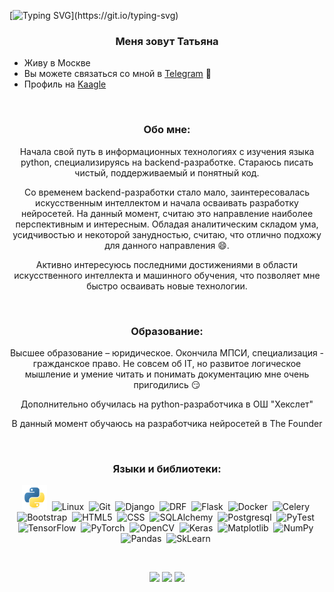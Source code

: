 [![Typing SVG](https://readme-typing-svg.herokuapp.com?font=Fira+Code&weight=600&size=25&pause=1000&color=081C24&center=true&vCenter=true&random=false&width=1200&lines=Welcome+to+my+GitHub!)](https://git.io/typing-svg)

### <div align="center">Меня зовут Татьяна </div>
- Живу в Москве
- Вы можете связаться со мной в [Telegram](https://t.me/Tarilia) 🤗
- Профиль на [Kaagle](https://www.kaggle.com/tarilia)
<br/>

### <div align="center">Обо мне:</p>
<p align="center">Начала свой путь в информационных технологиях с изучения языка python, специализируясь на backend-разработке. Стараюсь писать чистый, поддерживаемый и понятный код.</p>
<p align="center">Со временем backend-разработки стало мало, заинтересовалась искусственным интеллектом и начала осваивать разработку нейросетей. На данный момент, считаю это направление наиболее перспективным и интересным. Обладая аналитическим складом ума, усидчивостью и некоторой занудностью, считаю, что отлично подхожу для данного направления 😄.</p>
  <p align="center">Активно интересуюсь последними достижениями в области искусственного интеллекта и машинного обучения, что позволяет мне быстро осваивать новые технологии.</p>
</div>
<br/>

### <p align="center">Образование:</p>
<p align="center">Высшее образование – юридическое. Окончила МПСИ, специализация - гражданское право. Не совсем об IT, но развитое логическое мышление и умение читать и понимать документацию мне очень пригодились 😏</p>
</div>
<p align="center">Дополнительно обучилась на python-разработчика в ОШ "Хекслет"</p>
</div>
<p align="center">В данный момент обучаюсь на разработчика нейросетей в The Founder</p>
</div>
<br/>

### <p align="center">Языки и библиотеки:</p>
<div align="center">
  
<img src="https://github.com/devicons/devicon/blob/master/icons/python/python-original.svg" title="Python" alt="Python" width="40" height="40"/>&nbsp;
![Linux](https://img.shields.io/badge/-Linux-05122A?style=flat&logo=linux)&nbsp;
![Git](https://img.shields.io/badge/-Git-05122A?style=flat&logo=git)&nbsp;
![Django](https://img.shields.io/badge/-Django-05122A?style=flat&logo=django)&nbsp;
![DRF](https://img.shields.io/badge/-DRF-05122A?style=flat&logo=drf)&nbsp;
![Flask](https://img.shields.io/badge/-Flask-05122A?style=flat&logo=flask)&nbsp;
![Docker](https://img.shields.io/badge/-Docker-05122A?style=flat&logo=docker)&nbsp;
![Celery](https://img.shields.io/badge/-Celery-05122A?style=flat&logo=celery)&nbsp;
![Bootstrap](https://img.shields.io/badge/-Bootstrap-05122A?style=flat&logo=bootstrap)&nbsp;
![HTML5](https://img.shields.io/badge/-HTML5-05122A?style=flat&logo=HTML5)&nbsp;
![CSS](https://img.shields.io/badge/-CSS-05122A?style=flat&logo=CSS3)&nbsp;
![SQLAlchemy](https://img.shields.io/badge/-SQLAlchemy-05122A?style=flat&logo=SQLAlchemy)&nbsp;
![Postgresql](https://img.shields.io/badge/-Postgresql-05122A?style=flat&logo=postgresql)&nbsp;
![PyTest](https://img.shields.io/badge/-PyTest-05122A?style=flat&logo=PyTest)&nbsp;
![TensorFlow](https://img.shields.io/badge/-TensorFlow-05122A?style=flat&logo=TensorFlow)&nbsp;
![PyTorch](https://img.shields.io/badge/-PyTorch-05122A?style=flat&logo=PyTorch)&nbsp;
![OpenCV](https://img.shields.io/badge/-OpenCV-05122A?style=flat&logo=OpenCV)&nbsp;
![Keras](https://img.shields.io/badge/-Keras-05122A?style=flat&logo=Keras)&nbsp;
![Matplotlib](https://img.shields.io/badge/-Matplotlib-05122A?style=flat&logo=Matplotlib)&nbsp;
![NumPy](https://img.shields.io/badge/-NumPy-05122A?style=flat&logo=NumPy)&nbsp;
![Pandas](https://img.shields.io/badge/-Pandas-05122A?style=flat&logo=Pandas)&nbsp;
![SkLearn](https://img.shields.io/badge/-SkLearn-05122A?style=flat&logo=SkLearn)&nbsp;

</div>
<br/>

<div align="center">

![](http://github-profile-summary-cards.vercel.app/api/cards/profile-details?username=Tarilia&theme=default)
![](http://github-profile-summary-cards.vercel.app/api/cards/stats?username=Tarilia&theme=default)
![](http://github-profile-summary-cards.vercel.app/api/cards/productive-time?username=Tarilia&theme=default&utcOffset=8)

</div>
<br/>

